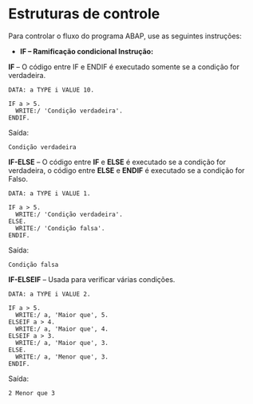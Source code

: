 # Estruturas de controle

Para controlar o fluxo do programa ABAP, use as seguintes instruções:

* **IF – Ramificação condicional Instrução:**

**IF** – O código entre IF e ENDIF é executado somente se a condição for verdadeira.

~~~ABAP
DATA: a TYPE i VALUE 10. 

IF a > 5.
  WRITE:/ 'Condição verdadeira'.
ENDIF.
~~~

Saída:
~~~
Condição verdadeira
~~~

**IF-ELSE** – O código entre **IF** e **ELSE** é executado se a condição for verdadeira, o código entre **ELSE** e **ENDIF** é executado se a condição for Falso.

~~~ABAP
DATA: a TYPE i VALUE 1.

IF a > 5.
  WRITE:/ 'Condição verdadeira'.
ELSE.
  WRITE:/ 'Condição falsa'.
ENDIF.
~~~

Saída:
~~~
Condição falsa
~~~

**IF-ELSEIF** – Usada para verificar várias condições.

~~~ABAP
DATA: a TYPE i VALUE 2.

IF a > 5.
  WRITE:/ a, 'Maior que', 5.
ELSEIF a > 4.
  WRITE:/ a, 'Maior que', 4.
ELSEIF a > 3.
  WRITE:/ a, 'Maior que', 3.
ELSE.
  WRITE:/ a, 'Menor que', 3.
ENDIF.
~~~

Saída:
~~~
2 Menor que 3
~~~
